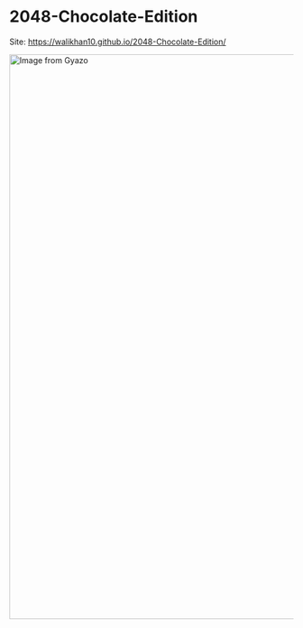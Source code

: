 # 2048-Chocolate-Edition

Site: https://walikhan10.github.io/2048-Chocolate-Edition/


<a href="https://gyazo.com/d0387608ea6f7c43e8d2a15d3fbd71ce"><img src="https://i.gyazo.com/d0387608ea6f7c43e8d2a15d3fbd71ce.gif" alt="Image from Gyazo" width="1000"/></a>

